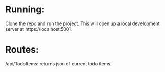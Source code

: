 # Running:
Clone the repo and run the project.
This will open up a local development server at https://localhost:5001.

# Routes:
/api/TodoItems: returns json of current todo items.